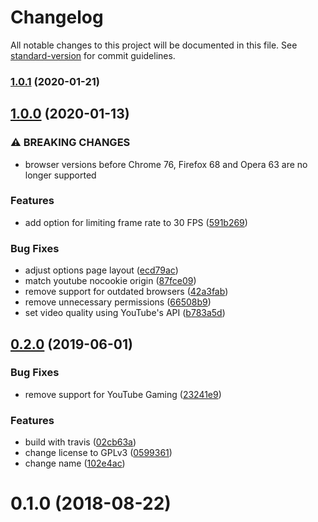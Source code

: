# Changelog

All notable changes to this project will be documented in this file. See [standard-version](https://github.com/conventional-changelog/standard-version) for commit guidelines.

### [1.0.1](https://github.com/dessant/youtube-video-quality/compare/v1.0.0...v1.0.1) (2020-01-21)

## [1.0.0](https://github.com/dessant/youtube-video-quality/compare/v0.2.0...v1.0.0) (2020-01-13)


### ⚠ BREAKING CHANGES

* browser versions before Chrome 76, Firefox 68 and Opera 63
are no longer supported

### Features

* add option for limiting frame rate to 30 FPS ([591b269](https://github.com/dessant/youtube-video-quality/commit/591b2691766a9589a51d04ef5eeea6cc159f893d))


### Bug Fixes

* adjust options page layout ([ecd79ac](https://github.com/dessant/youtube-video-quality/commit/ecd79ac0020909ac1d9dd02c30289006994db885))
* match youtube nocookie origin ([87fce09](https://github.com/dessant/youtube-video-quality/commit/87fce09f36ea9dad67a4ee04322986c959d09304))
* remove support for outdated browsers ([42a3fab](https://github.com/dessant/youtube-video-quality/commit/42a3fab156921ae3fba799c6f8b5b0735c40ea4c))
* remove unnecessary permissions ([66508b9](https://github.com/dessant/youtube-video-quality/commit/66508b901bf26e3b787f8cd5d038f21dea934a5e))
* set video quality using YouTube's API ([b783a5d](https://github.com/dessant/youtube-video-quality/commit/b783a5dcbd0435d98d19d3bb01fd332f09e92516))

## [0.2.0](https://github.com/dessant/youtube-video-quality/compare/v0.1.0...v0.2.0) (2019-06-01)


### Bug Fixes

* remove support for YouTube Gaming ([23241e9](https://github.com/dessant/youtube-video-quality/commit/23241e9))


### Features

* build with travis ([02cb63a](https://github.com/dessant/youtube-video-quality/commit/02cb63a))
* change license to GPLv3 ([0599361](https://github.com/dessant/youtube-video-quality/commit/0599361))
* change name ([102e4ac](https://github.com/dessant/youtube-video-quality/commit/102e4ac))



<a name="0.1.0"></a>
# 0.1.0 (2018-08-22)
